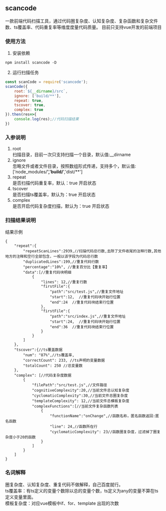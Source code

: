 ## scancode
一款前端代码扫描工具，通过代码圈复杂度、认知复杂度、复杂函数和复杂文件数、ts覆盖率、代码重复率等维度度量代码质量。
目前只支持vue开发的前端项目


### 使用方法
1. 安装依赖

```
npm install scancode -D
```
2. 运行扫描任务

```javascript
const scanCode = require('scancode');
scanCode({
	root:`${__dirname}/src`,
	ignore: ['build/**'],
	repeat: true,
	tscover: true,
	complex: true
}).then(res=>{
	console.log(res);//代码扫描结果
})

```
### 入参说明
1. root  
扫描目录，目前一次只支持扫描一个目录，默认值:__dirname  
2. ignore  
忽略文件或者文件目录，按照数组形式传递，支持多个，默认值: ['node_modules/**','build/**','dist/**']  
3. repeat  
是否扫描代码重复率，默认：true 开启状态  
4. tscover  
是否扫描ts覆盖率，默认为：true 开启状态
5. complex  
是否开启代码复杂度扫描，默认为：true 开启状态
### 扫描结果说明
结果示例

```
{
	"repeat":{
		"repeatScanLines":2939,//扫描代码总行数,去除了文件收尾的注释行数,其他地方的注释和空行全部包含，一般以该字段为代码总行数
		"duplicatedLines":199,//重复代码行数
		"percentage":"10%", //重复百分比【重复率】
		"data":[//重复代码块明细
			{
				"lines": 12,//重复行数
				"firstFile":{
					"path":"src/test.js",//重复文件地址
					"start":12,  //重复代码块开始行位置
					"end":24  //重复代码块结束行位置
				},
				"firstFile":{
					"path":"src/index.js",//重复文件地址
					"start":24,  //重复代码块开始行位置
					"end":36  //重复代码块结束行位置
				}
			}
		]
	},
	"tscover":{//ts覆盖数据
		"num": "87%",//ts覆盖率,
		"correctCount": 233, //ts声明的变量数据
		"totalCount": 250 //总变量数
	},
	"complex": [//代码复杂度数据
		{
			"filePath":"src/test.js",//文件路径
			"cognitiveComplexity":20,//当前文件总认知复杂度
			"cyclomaticComplexity":30,//当前文件总圈复杂度
			"templateComplexity": 12,//当前文件总模板复杂度
			"complexFunctions":[//当前文件复杂函数列表
				{
					"functionName":"onChange",//函数名称，匿名函数返回:匿名函数
					"line": 24,//函数所在行
					"cyclomaticComplexity": 23//函数圈复杂度，过滤掉了圈复杂度小于20的函数
				}
			]
		}
	]
}
```

### 名词解释
圈复杂度、认知复杂度、重复代码不做解释，自己百度就行。  
ts覆盖率：有ts定义的变量个数除以总的变量个数，ts定义为any的变量不算在ts定义变量里面。  
模板复杂度：对应vue模板中if、for、template 出现的次数  

